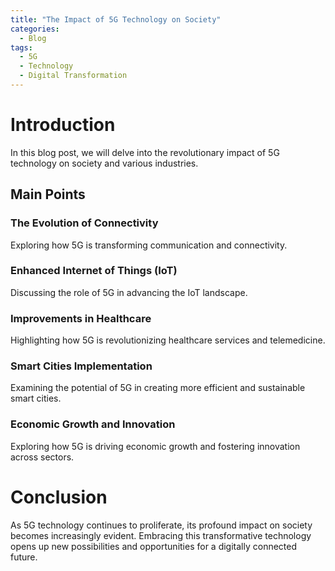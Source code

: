 ```yaml
---
title: "The Impact of 5G Technology on Society"
categories:
  - Blog
tags:
  - 5G
  - Technology
  - Digital Transformation
---
```


# Introduction
In this blog post, we will delve into the revolutionary impact of 5G technology on society and various industries. 

## Main Points
### The Evolution of Connectivity
Exploring how 5G is transforming communication and connectivity.

### Enhanced Internet of Things (IoT)
Discussing the role of 5G in advancing the IoT landscape.

### Improvements in Healthcare
Highlighting how 5G is revolutionizing healthcare services and telemedicine.

### Smart Cities Implementation
Examining the potential of 5G in creating more efficient and sustainable smart cities.

### Economic Growth and Innovation
Exploring how 5G is driving economic growth and fostering innovation across sectors.

# Conclusion
As 5G technology continues to proliferate, its profound impact on society becomes increasingly evident. Embracing this transformative technology opens up new possibilities and opportunities for a digitally connected future.